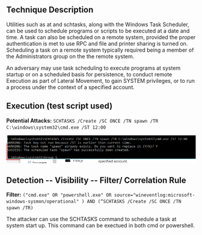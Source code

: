 ## Technique Description

Utilities such as at and schtasks, along with the Windows Task Scheduler, can be used to schedule programs or scripts to be executed at a date and time. A task can also be scheduled on a remote system, provided the proper authentication is met to use RPC and file and printer sharing is turned on. Scheduling a task on a remote system typically required being a member of the Administrators group on the the remote system. 

An adversary may use task scheduling to execute programs at system startup or on a scheduled basis for persistence, to conduct remote Execution as part of Lateral Movement, to gain SYSTEM privileges, or to run a process under the context of a specified account.


## Execution (test script used)

**Potential Attacks:** ```SCHTASKS /Create /SC ONCE /TN spawn /TR C:\windows\system32\cmd.exe /ST 12:00```

![](pictures/T1053_Execute.PNG)


## Detection -- Visibility -- Filter/ Correlation Rule

**Filter:** ```("cmd.exe" OR "powershell.exe" OR source="wineventlog:microsoft-windows-sysmon/operational" ) AND (“SCHTASKS /Create /SC ONCE /TN spawn /TR)```

The attacker can use the SCHTASKS command to schedule a task at system start up. This command can be exectued in both cmd or powershell. 

